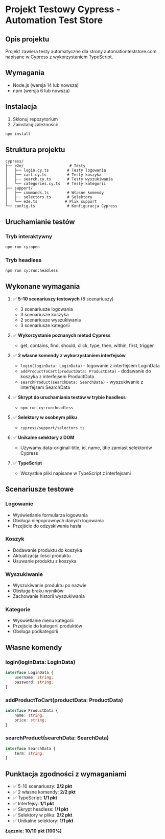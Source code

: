 # Projekt Testowy Cypress - Automation Test Store

## Opis projektu

Projekt zawiera testy automatyczne dla strony automationteststore.com napisane w Cypress z wykorzystaniem TypeScript.

## Wymagania

- Node.js (wersja 14 lub nowsza)
- npm (wersja 6 lub nowsza)

## Instalacja

1. Sklonuj repozytorium
2. Zainstaluj zależności:
```bash
npm install
```

## Struktura projektu

```
cypress/
├── e2e/                    # Testy
│   ├── login.cy.ts        # Testy logowania
│   ├── cart.cy.ts         # Testy koszyka
│   ├── search.cy.ts       # Testy wyszukiwania
│   └── categories.cy.ts   # Testy kategorii
├── support/
│   ├── commands.ts        # Własne komendy
│   ├── selectors.ts       # Selektory
│   └── e2e.ts            # Plik support
└── config.ts              # Konfiguracja Cypress
```

## Uruchamianie testów

### Tryb interaktywny
```bash
npm run cy:open
```

### Tryb headless
```bash
npm run cy:run:headless
```

## Wykonane wymagania

1. ✅ **5-10 scenariuszy testowych** (8 scenariuszy)
   - 3 scenariusze logowania
   - 3 scenariusze koszyka
   - 2 scenariusze wyszukiwania
   - 3 scenariusze kategorii

2. ✅ **Wykorzystanie poznanych metod Cypress**
   - get, contains, find, should, click, type, then, within, first, trigger

3. ✅ **2 własne komendy z wykorzystaniem interfejsów**
   - `login(loginData: LoginData)` - logowanie z interfejsem LoginData
   - `addProductToCart(productData: ProductData)` - dodawanie do koszyka z interfejsem ProductData
   - `searchProduct(searchData: SearchData)` - wyszukiwanie z interfejsem SearchData

4. ✅ **Skrypt do uruchamiania testów w trybie headless**
   - `npm run cy:run:headless`

5. ✅ **Selektory w osobnym pliku**
   - `cypress/support/selectors.ts`

6. ✅ **Unikalne selektory z DOM**
   - Używamy data-original-title, id, name, title zamiast selektorów Cypress

7. ✅ **TypeScript**
   - Wszystkie pliki napisane w TypeScript z interfejsami

## Scenariusze testowe

### Logowanie
- Wyświetlanie formularza logowania
- Obsługa niepoprawnych danych logowania
- Przejście do odzyskiwania hasła

### Koszyk
- Dodawanie produktu do koszyka
- Aktualizacja ilości produktu
- Usuwanie produktu z koszyka

### Wyszukiwanie
- Wyszukiwanie produktu po nazwie
- Obsługa braku wyników
- Zachowanie historii wyszukiwania

### Kategorie
- Wyświetlanie menu kategorii
- Przejście do kategorii produktów
- Obsługa podkategorii

## Własne komendy

### login(loginData: LoginData)
```typescript
interface LoginData {
    username: string;
    password: string;
}
```

### addProductToCart(productData: ProductData)
```typescript
interface ProductData {
    name: string;
    price: string;
}
```

### searchProduct(searchData: SearchData)
```typescript
interface SearchData {
    term: string;
}
```

## Punktacja zgodności z wymaganiami

- ✅ 5-10 scenariuszy: **2/2 pkt**
- ✅ 2 własne komendy: **2/2 pkt**
- ✅ TypeScript: **1/1 pkt**
- ✅ Interfejsy: **1/1 pkt**
- ✅ Skrypt headless: **1/1 pkt**
- ✅ Selektory w pliku: **2/2 pkt**
- ✅ Unikalne selektory: **1/1 pkt**

**Łącznie: 10/10 pkt (100%)** 